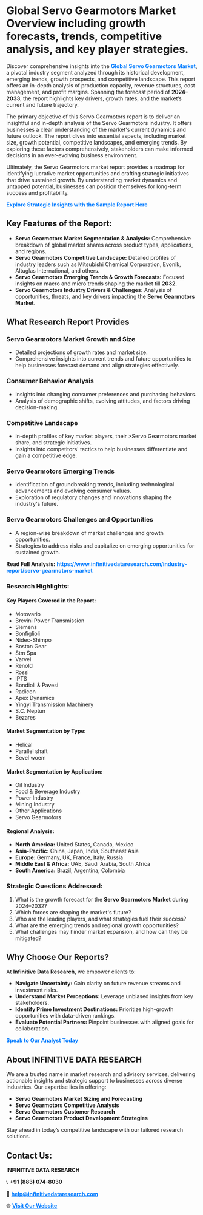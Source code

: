 <h1>Global Servo Gearmotors Market Overview including growth forecasts, trends, competitive analysis, and key player strategies.</h1>
<p>
Discover comprehensive insights into the 
<a href="https://www.infinitivedataresearch.com/industry-report/servo-gearmotors-market" rel="dofollow" style="color: #007BFF; text-decoration: none;"><strong>Global Servo Gearmotors Market</strong></a>, a pivotal industry segment analyzed through its historical development, emerging trends, growth prospects, and competitive landscape. This report offers an in-depth analysis of production capacity, revenue structures, cost management, and profit margins. Spanning the forecast period of <strong>2024–2033</strong>, the report highlights key drivers, growth rates, and the market’s current and future trajectory.
</p>
<p>
The primary objective of this Servo Gearmotors report is to deliver an insightful and in-depth analysis of the Servo Gearmotors industry. It offers businesses a clear understanding of the market's current dynamics and future outlook. The report dives into essential aspects, including market size, growth potential, competitive landscapes, and emerging trends. By exploring these factors comprehensively, stakeholders can make informed decisions in an ever-evolving business environment.
</p>
<p>
Ultimately, the Servo Gearmotors market report provides a roadmap for identifying lucrative market opportunities and crafting strategic initiatives that drive sustained growth. By understanding market dynamics and untapped potential, businesses can position themselves for long-term success and profitability.
</p>
<p>
<a href="https://www.infinitivedataresearch.com/request-sample/reportId=102543" style="color: #007BFF; text-decoration: none;"><strong>Explore Strategic Insights with the Sample Report Here</strong></a>
</p>

<h2>Key Features of the Report:</h2>
<ul>
<li><strong>Servo Gearmotors Market Segmentation & Analysis:</strong> Comprehensive breakdown of global market shares across product types, applications, and regions.</li>
<li><strong>Servo Gearmotors Competitive Landscape:</strong> Detailed profiles of industry leaders such as Mitsubishi Chemical Corporation, Evonik, Altuglas International, and others.</li>
<li><strong>Servo Gearmotors Emerging Trends & Growth Forecasts:</strong> Focused insights on macro and micro trends shaping the market till <strong>2032</strong>.</li>
<li><strong>Servo Gearmotors Industry Drivers & Challenges:</strong> Analysis of opportunities, threats, and key drivers impacting the <strong>Servo Gearmotors Market</strong>.</li>
</ul>

<h2>What Research Report Provides</h2>
<h3>Servo Gearmotors Market Growth and Size</h3>
<ul>
<li>Detailed projections of growth rates and market size.</li>
<li>Comprehensive insights into current trends and future opportunities to help businesses forecast demand and align strategies effectively.</li>
</ul>

<h3>Consumer Behavior Analysis</h3>
<ul>
<li>Insights into changing consumer preferences and purchasing behaviors.</li>
<li>Analysis of demographic shifts, evolving attitudes, and factors driving decision-making.</li>
</ul>

<h3>Competitive Landscape</h3>
<ul>
<li>In-depth profiles of key market players, their >Servo Gearmotors market share, and strategic initiatives.</li>
<li>Insights into competitors' tactics to help businesses differentiate and gain a competitive edge.</li>
</ul>

<h3>Servo Gearmotors Emerging Trends</h3>
<ul>
<li>Identification of groundbreaking trends, including technological advancements and evolving consumer values.</li>
<li>Exploration of regulatory changes and innovations shaping the industry's future.</li>
</ul>

<h3>Servo Gearmotors Challenges and Opportunities</h3>
<ul>
<li>A region-wise breakdown of market challenges and growth opportunities.</li>
<li>Strategies to address risks and capitalize on emerging opportunities for sustained growth.</li>
</ul>
<p><strong>Read Full Analysis:</strong> <a href="https://www.infinitivedataresearch.com/industry-report/servo-gearmotors-market" rel="dofollow" style="color: #007BFF; text-decoration: none;"><strong>https://www.infinitivedataresearch.com/industry-report/servo-gearmotors-market</strong></a></p>
<h3>Research Highlights:</h3>
<h4>Key Players Covered in the Report:</h4>
<ul><li>Motovario</li><li>Brevini Power Transmission</li><li>Siemens</li><li>Bonfiglioli</li><li>Nidec-Shimpo</li><li>Boston Gear</li><li>Stm Spa</li><li>Varvel</li><li>Renold</li><li>Rossi</li><li>IPTS</li><li>Bondioli &amp; Pavesi</li><li>Radicon</li><li>Apex Dynamics</li><li>Yingyi Transmission Machinery</li><li>S.C. Neptun</li><li>Bezares</li></ul>
<h4>Market Segmentation by Type:</h4>
<ul><li>Helical</li><li>Parallel shaft</li><li>Bevel woem</li></ul>
<h4>Market Segmentation by Application:</h4>
<ul><li>Oil Industry</li><li>Food &amp; Beverage Industry</li><li>Power Industry</li><li>Mining Industry</li><li>Other Applications</li><li>Servo Gearmotors</li></ul>

<h4>Regional Analysis:</h4>
<ul>
<li><strong>North America:</strong> United States, Canada, Mexico</li>
<li><strong>Asia-Pacific:</strong> China, Japan, India, Southeast Asia</li>
<li><strong>Europe:</strong> Germany, UK, France, Italy, Russia</li>
<li><strong>Middle East & Africa:</strong> UAE, Saudi Arabia, South Africa</li>
<li><strong>South America:</strong> Brazil, Argentina, Colombia</li>
</ul>

<h3>Strategic Questions Addressed:</h3>
<ol>
<li>What is the growth forecast for the <strong>Servo Gearmotors Market</strong> during 2024–2032?</li>
<li>Which forces are shaping the market's future?</li>
<li>Who are the leading players, and what strategies fuel their success?</li>
<li>What are the emerging trends and regional growth opportunities?</li>
<li>What challenges may hinder market expansion, and how can they be mitigated?</li>
</ol>

<h2>Why Choose Our Reports?</h2>
<p>At <strong>Infinitive Data Research</strong>, we empower clients to:</p>
<ul>
<li><strong>Navigate Uncertainty:</strong> Gain clarity on future revenue streams and investment risks.</li>
<li><strong>Understand Market Perceptions:</strong> Leverage unbiased insights from key stakeholders.</li>
<li><strong>Identify Prime Investment Destinations:</strong> Prioritize high-growth opportunities with data-driven rankings.</li>
<li><strong>Evaluate Potential Partners:</strong> Pinpoint businesses with aligned goals for collaboration.</li>
</ul>
<p><a href="https://www.infinitivedataresearch.com/industry-report/servo-gearmotors-market" rel="dofollow" style="color: #007BFF; text-decoration: none;"><strong>Speak to Our Analyst Today</strong></a></p>

<h2>About INFINITIVE DATA RESEARCH</h2>
<p>We are a trusted name in market research and advisory services, delivering actionable insights and strategic support to businesses across diverse industries. Our expertise lies in offering:</p>
<ul>
<li><strong>Servo Gearmotors Market Sizing and Forecasting</strong></li>
<li><strong>Servo Gearmotors Competitive Analysis</strong></li>
<li><strong>Servo Gearmotors Customer Research</strong></li>
<li><strong>Servo Gearmotors Product Development Strategies</strong></li>
</ul>
<p>Stay ahead in today’s competitive landscape with our tailored research solutions.</p>

<h2>Contact Us:</h2>
<p><strong>INFINITIVE DATA RESEARCH</strong></p>
<p>📞 <strong>+91 (883) 074-8030</strong></p>
<p>📧 <strong><a href="mailto:help@infinitivedataresearch.com" style="color: #007BFF;">help@infinitivedataresearch.com</a></strong></p>
<p>🌐 <strong><a href="https://www.infinitivedataresearch.com" rel="dofollow" style="color: #007BFF;">Visit Our Website</a></strong></p>
